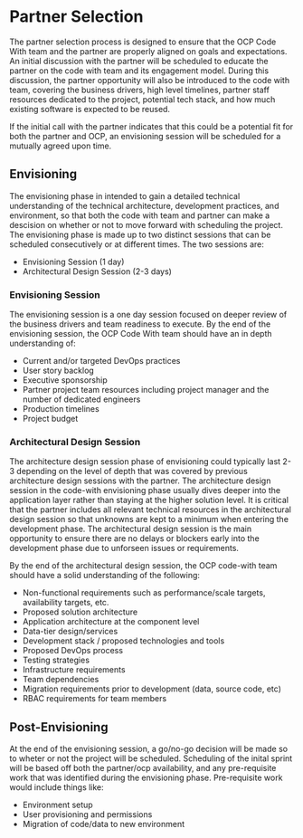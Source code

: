 # Partner Selection
The partner selection process is designed to ensure that the OCP Code With team and the partner are properly aligned on goals and expectations. An initial discussion with the partner will be scheduled to educate the partner on the code with team and its engagement model. During this discussion, the partner opportunity will also be introduced to the code with team, covering the business drivers, high level timelines, partner staff resources dedicated to the project, potential tech stack, and how much existing software is expected to be reused.

If the initial call with the partner indicates that this could be a potential fit for both the partner and OCP, an envisioning session will be scheduled for a mutually agreed upon time.

## Envisioning
The envisioning phase in intended to gain a detailed technical understanding of the technical architecture, development practices, and environment, so that both the code with team and partner can make a descision on whether or not to move forward with scheduling the project. The envisioning phase is made up to two distinct sessions that can be scheduled consecutively or at different times. The two sessions are:
* Envisioning Session (1 day)
* Architectural Design Session (2-3 days)

### Envisioning Session
The envisioning session is a one day session focused on deeper review of the business drivers and team readiness to execute. By the end of the envisioning session, the OCP Code With team should have an in depth understanding of:
* Current and/or targeted DevOps practices
* User story backlog
* Executive sponsorship
* Partner project team resources including project manager and the number of dedicated engineers
* Production timelines
* Project budget

### Architectural Design Session
The architecture design session phase of envisioning could typically last 2-3 depending on the level of depth that was covered by previous architecture design sessions with the partner. The architecture design session in the code-with envisioning phase usually dives deeper into the application layer rather than staying at the higher solution level. It is critical that the partner includes all relevant technical resources in the architectural design session so that unknowns are kept to a minimum when entering the development phase. The architectural design session is the main opportunity to ensure there are no delays or blockers early into the development phase due to unforseen issues or requirements.

By the end of the architectural design session, the OCP code-with team should have a solid understanding of the following:
* Non-functional requirements such as performance/scale targets, availability targets, etc. 
* Proposed solution architecture
* Application architecture at the component level
* Data-tier design/services
* Development stack / proposed technologies and tools
* Proposed DevOps process
* Testing strategies
* Infrastructure requirements
* Team dependencies
* Migration requirements prior to development (data, source code, etc)
* RBAC requirements for team members

## Post-Envisioning
At the end of the envisioning session, a go/no-go decision will be made so to wheter or not the project will be scheduled. Scheduling of the inital sprint will be based off both the partner/ocp availability, and any pre-requisite work that was identified during the envisioning phase.  Pre-requisite work would include things like:
* Environment setup
* User provisioning and permissions
* Migration of code/data to new environment
